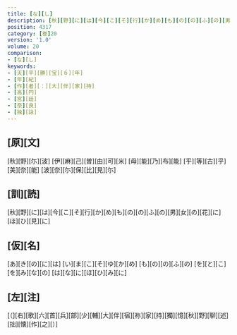 ```yaml
---
title: [な][し]
description: [秋][野][に][は][今][こ][そ][行][か][め][も][の][の][ふ][の][男][女][の][花][に][ほ][ひ][見][に]
position: 4317
category: [巻]20
version: '1.0'
volume: 20
comparison:
- [な][し]
keywords:
- [天][平][勝][宝][６][年]
- [年][紀]
- [作][者][：][大][伴][家][持]
- [高][円]
- [宮][廷]
- [奈][良]
- [独][詠]
---
```


## [原][文]

[秋][野][尓][波] [伊][麻][己][曽][由][可][米] [母][能][乃][布][能] [乎][等][古][乎][美][奈][能] [波][奈][尓][保][比][見][尓]

## [訓][読]

[秋][野][に][は][今][こ][そ][行][か][め][も][の][の][ふ][の][男][女][の][花][に][ほ][ひ][見][に]

## [仮][名]

[あ][き][の][に][は] [い][ま][こ][そ][ゆ][か][め] [も][の][の][ふ][の] [を][と][こ][を][み][な][の] [は][な][に][ほ][ひ][み][に]

## [左][注]

[（][右][歌][六][首][兵][部][少][輔][大][伴][宿][祢][家][持][獨][憶][秋][野][聊][述][拙][懐][作][之][）]
